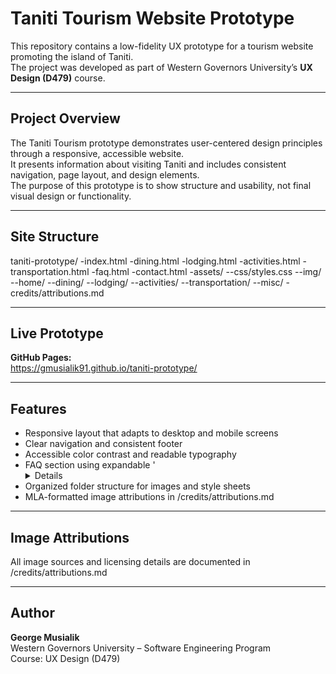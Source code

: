 # Taniti Tourism Website Prototype

This repository contains a low-fidelity UX prototype for a tourism website promoting the island of Taniti.  
The project was developed as part of Western Governors University’s **UX Design (D479)** course.

---

## Project Overview

The Taniti Tourism prototype demonstrates user-centered design principles through a responsive, accessible website.  
It presents information about visiting Taniti and includes consistent navigation, page layout, and design elements.  
The purpose of this prototype is to show structure and usability, not final visual design or functionality.

---

## Site Structure

taniti-prototype/
-index.html
-dining.html
-lodging.html
-activities.html
-transportation.html
-faq.html
-contact.html
-assets/
--css/styles.css
--img/
--home/
--dining/
--lodging/
--activities/
--transportation/
--misc/
-credits/attributions.md


---

## Live Prototype

**GitHub Pages:**  
https://gmusialik91.github.io/taniti-prototype/

---

## Features

- Responsive layout that adapts to desktop and mobile screens  
- Clear navigation and consistent footer  
- Accessible color contrast and readable typography  
- FAQ section using expandable '<details>' elements  
- Organized folder structure for images and style sheets  
- MLA-formatted image attributions in /credits/attributions.md

---

## Image Attributions

All image sources and licensing details are documented in  
/credits/attributions.md

---

## Author

**George Musialik**  
Western Governors University – Software Engineering Program  
Course: UX Design (D479)
